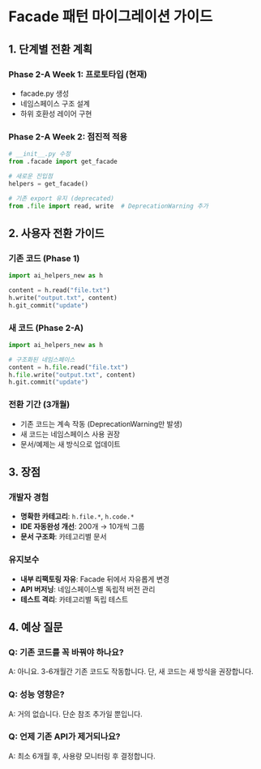 # Facade 패턴 마이그레이션 가이드

## 1. 단계별 전환 계획

### Phase 2-A Week 1: 프로토타입 (현재)
- facade.py 생성
- 네임스페이스 구조 설계
- 하위 호환성 레이어 구현

### Phase 2-A Week 2: 점진적 적용
```python
# __init__.py 수정
from .facade import get_facade

# 새로운 진입점
helpers = get_facade()

# 기존 export 유지 (deprecated)
from .file import read, write  # DeprecationWarning 추가
```

## 2. 사용자 전환 가이드

### 기존 코드 (Phase 1)
```python
import ai_helpers_new as h

content = h.read("file.txt")
h.write("output.txt", content)
h.git_commit("update")
```

### 새 코드 (Phase 2-A)
```python
import ai_helpers_new as h

# 구조화된 네임스페이스
content = h.file.read("file.txt")
h.file.write("output.txt", content)
h.git.commit("update")
```

### 전환 기간 (3개월)
- 기존 코드는 계속 작동 (DeprecationWarning만 발생)
- 새 코드는 네임스페이스 사용 권장
- 문서/예제는 새 방식으로 업데이트

## 3. 장점

### 개발자 경험
- **명확한 카테고리**: `h.file.*`, `h.code.*`
- **IDE 자동완성 개선**: 200개 → 10개씩 그룹
- **문서 구조화**: 카테고리별 문서

### 유지보수
- **내부 리팩토링 자유**: Facade 뒤에서 자유롭게 변경
- **API 버저닝**: 네임스페이스별 독립적 버전 관리
- **테스트 격리**: 카테고리별 독립 테스트

## 4. 예상 질문

### Q: 기존 코드를 꼭 바꿔야 하나요?
A: 아니요. 3-6개월간 기존 코드도 작동합니다. 단, 새 코드는 새 방식을 권장합니다.

### Q: 성능 영향은?
A: 거의 없습니다. 단순 참조 추가일 뿐입니다.

### Q: 언제 기존 API가 제거되나요?
A: 최소 6개월 후, 사용량 모니터링 후 결정합니다.

